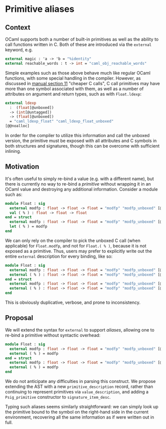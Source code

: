 # Primitive aliases

## Context

OCaml supports both a number of built-in primitives as well as the ability to call
functions written in C. Both of these are introduced via the `external` keyword, e.g.

```ocaml
external magic : 'a -> 'b = "%identity"
external reachable_words : t -> int = "caml_obj_reachable_words"
```

Simple examples such as those above behave much like regular OCaml functions, with some
special handling in the compiler. However, as discussed in
[manual section 11](https://ocaml.org/manual/5.2/intfc.html#s:C-cheaper-call) "cheaper C calls", C call
primitives may have more than one symbol associated with them, as well as a number of
attributes on argument and return types, such as with `Float.ldexp`:

```ocaml
external ldexp
  :  (float[@unboxed])
  -> (int[@untagged])
  -> (float[@unboxed])
  = "caml_ldexp_float" "caml_ldexp_float_unboxed"
[@@noalloc]
```

In order for the compiler to utilize this information and call the unboxed version, the
primitive must be exposed with all attributes and C symbols in both structures and
signatures, though this can be overcome with sufficient inlining.

## Motivation

It's often useful to simply re-bind a value (e.g. with a different name), but there is
currently no way to re-bind a _primitive_ without wrapping it in an OCaml value and
destroying any additional information. Consider a module such as:

```ocaml
module Float : sig
  external modfp : float -> float -> float = "modfp" "modfp_unboxed" [@@unboxed]
  val ( % ) : float -> float -> float
end = struct
  external modfp : float -> float -> float = "modfp" "modfp_unboxed" [@@unboxed]
  let ( % ) = modfp
end
```

We can only rely on the compiler to pick the unboxed C call (when applicable) for
`Float.modfp`, and not for `Float.( % )`, because it is not exposed as a primitive. Thus,
users may prefer to explicitly write out the entire `external` description for every
binding, like so:

```ocaml
module Float : sig
  external modfp : float -> float -> float = "modfp" "modfp_unboxed" [@@unboxed]
  external ( % ) : float -> float -> float = "modfp" "modfp_unboxed" [@@unboxed]
end = struct
  external modfp : float -> float -> float = "modfp" "modfp_unboxed" [@@unboxed]
  external ( % ) : float -> float -> float = "modfp" "modfp_unboxed" [@@unboxed]
end
```

This is obviously duplicative, verbose, and prone to inconsistency.

## Proposal

We will extend the syntax for `external` to support _aliases_, allowing one to re-bind a
primitive without syntactic overhead:

```ocaml
module Float : sig
  external modfp : float -> float -> float = "modfp" "modfp_unboxed" [@@unboxed]
  external ( % ) = modfp
end = struct
  external modfp : float -> float -> float = "modfp" "modfp_unboxed" [@@unboxed]
  external ( % ) = modfp
end
```

We do not anticipate any difficulties in parsing this construct. We propose extending the
AST with a new `primitive_description` record, rather than continuing to represent
primitives via `value_description`, and adding a `Psig_primitive` constructor to
`signature_item_desc`.

Typing such aliases seems similarly straightforward: we can simply look up the primitive
bound to the symbol on the right-hand side in the current environment, recovering all the
same information as if were written out in full.
